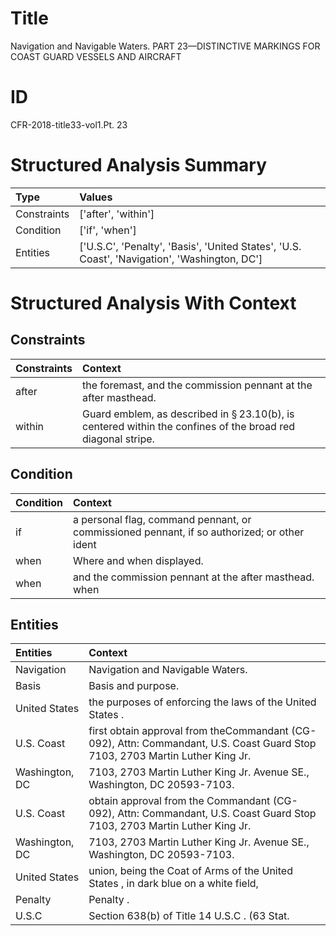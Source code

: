 # Title

 Navigation and Navigable Waters. PART 23—DISTINCTIVE MARKINGS FOR COAST GUARD VESSELS AND AIRCRAFT


# ID

 CFR-2018-title33-vol1.Pt. 23


# Structured Analysis Summary

| Type        | Values                                                                                       |
|:------------|:---------------------------------------------------------------------------------------------|
| Constraints | ['after', 'within']                                                                          |
| Condition   | ['if', 'when']                                                                               |
| Entities    | ['U.S.C', 'Penalty', 'Basis', 'United States', 'U.S. Coast', 'Navigation', 'Washington, DC'] |


# Structured Analysis With Context

 


## Constraints

| Constraints   | Context                                                                                                                 |
|:--------------|:------------------------------------------------------------------------------------------------------------------------|
| after         | the foremast, and the commission pennant at the after  masthead.                                                        |
| within        | Guard emblem, as described in &#167;&#8201;23.10(b), is centered within  the confines of the broad red diagonal stripe. |


## Condition

| Condition   | Context                                                                                      |
|:------------|:---------------------------------------------------------------------------------------------|
| if          | a personal flag, command pennant, or commissioned pennant, if  so authorized; or other ident |
| when        | Where and  when  displayed.                                                                  |
| when        | and the commission pennant at the after masthead. when                                       |


## Entities

| Entities       | Context                                                                                                                      |
|:---------------|:-----------------------------------------------------------------------------------------------------------------------------|
| Navigation     | Navigation  and Navigable Waters.                                                                                            |
| Basis          | Basis  and purpose.                                                                                                          |
| United States  | the purposes of enforcing the laws of the United States .                                                                    |
| U.S. Coast     | first obtain approval from theCommandant (CG-092), Attn: Commandant, U.S. Coast Guard Stop 7103, 2703 Martin Luther King Jr. |
| Washington, DC | 7103, 2703 Martin Luther King Jr. Avenue SE., Washington, DC  20593-7103.                                                    |
| U.S. Coast     | obtain approval from the Commandant (CG-092), Attn: Commandant, U.S. Coast Guard Stop 7103, 2703 Martin Luther King Jr.      |
| Washington, DC | 7103, 2703 Martin Luther King Jr. Avenue SE., Washington, DC  20593-7103.                                                    |
| United States  | union, being the Coat of Arms of the United States , in dark blue on a white field,                                          |
| Penalty        | Penalty .                                                                                                                    |
| U.S.C          | Section 638(b) of Title 14  U.S.C . (63 Stat.                                                                                |



